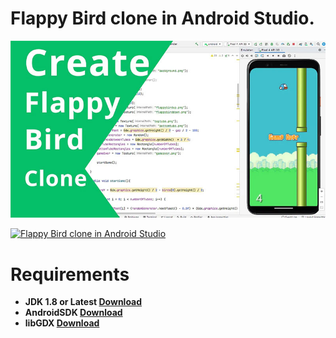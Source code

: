 # Flappy Bird clone in Android Studio.

!["Flappy Bird clone in Android Studio."](https://github.com/rusahang/FlappyBird/blob/main/screenshot/screenshot.jpg "Flappy Bird clone in Android Studio.")

[![Flappy Bird clone in Android Studio](http://img.youtube.com/vi/SAhp9AwU_DA/0.jpg)](https://www.youtube.com/watch?v=SAhp9AwU_DA)

# Requirements
- **JDK 1.8 or Latest [Download](https://www.oracle.com/technetwork/java/javase/downloads/index.html)**
- **AndroidSDK [Download](https://developer.android.com/studio/index.html#resources)**
- **libGDX [Download](https://libgdx.com)**
